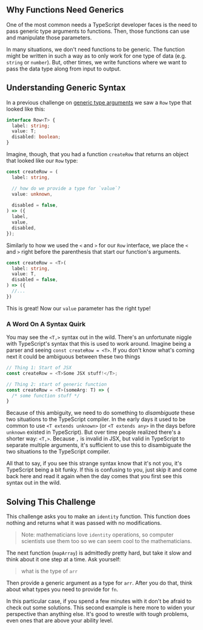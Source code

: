 ## Why Functions Need Generics

One of the most common needs a TypeScript developer faces is the need to pass generic type arguments to functions.  Then, those functions can use and manipulate those parameters.

In many situations, we don't need functions to be generic.  The function might be written in such a way as to only work for one type of data (e.g. `string` or `number`).  But, other times, we write functions where we want to pass the data type along from input to output.

## Understanding Generic Syntax

In a previous challenge on [generic type arguments](https://boboweike.cn/challenge/generic-type-arguments) we saw a `Row` type that looked like this:

```ts
interface Row<T> {
  label: string;
  value: T;
  disabled: boolean;
}
```

Imagine, though, that you had a function `createRow` that returns an object that looked like our `Row` type:

```ts
const createRow = (
  label: string,

  // how do we provide a type for `value`?
  value: unknown,
  
  disabled = false,
) => ({
  label,
  value,
  disabled,
});
```

Similarly to how we used the `<` and `>` for our `Row` interface, we place the `<` and `>` right before the parenthesis that start our function's arguments.

```ts
const createRow = <T>(
  label: string,
  value: T,
  disabled = false,
) => ({
  //...
})
```

This is great!  Now our `value` parameter has the right type!

### A Word On A Syntax Quirk

You may see the `<T,>` syntax out in the wild.  There's an unfortunate niggle with TypeScript's syntax that this is used to work around.  Imagine being a parser and seeing `const createRow = <T>`.  If you don't know what's coming next it could be ambiguous between these two things

```ts
// Thing 1: Start of JSX
const createRow = <T>Some JSX stuff!</T>;

// Thing 2: start of generic function
const createRow = <T>(someArg: T) => {
  /* some function stuff */
}
```

Because of this ambiguity, we need to do something to _disambiguate_ these two situations to the TypeScript compiler.  In the early days it used to be common to use `<T extends unknown>` (or `<T extends any>` in the days before `unknown` existed in TypeScript).  But over time people realized there's a shorter way: `<T,>`.  Because `,` is invalid in JSX, but valid in TypeScript to separate multiple arguments, it's sufficient to use this to disambiguate the two situations to the TypeScript compiler.

All that to say, if you see this strange syntax know that it's not you, it's TypeScript being a bit funky.  If this is confusing to you, just skip it and come back here and read it again when the day comes that you first see this syntax out in the wild.

## Solving This Challenge

This challenge asks you to make an `identity` function.  This function does nothing and returns what it was passed with no modifications.

> Note: mathematicians love `identity` operations, so computer scientists use them too so we can seem cool to the mathematicians.

The next function (`mapArray`) is admittedly pretty hard, but take it slow and think about it one step at a time.  Ask yourself:

> what is the type of `arr`

Then provide a generic argument as a type for `arr`.  After you do that, think about what types you need to provide for `fn`.

In this particular case, if you spend a few minutes with it don't be afraid to check out some solutions.  This second example is here more to widen your perspective than anything else.  It's good to wrestle with tough problems, even ones that are above your ability level.
